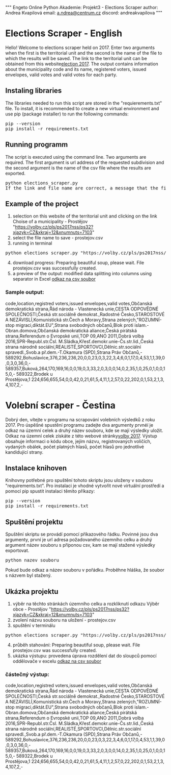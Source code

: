 """ 
Engeto Online Python Akademie: Projekt3 - Elections Scraper 
author: Andrea Kvapilová 
email: a.ndrea@centrum.cz 
discord: andreakvapilova 
"""

# Elections Scraper - English
Hello! Welcome to elections scraper held on 2017.
Enter two arguments when the first is the territorial unit and the second
is the name of the file to which the results will be saved.
The link to the territorial unit can be obtained from this website[election 2017](https://www.volby.cz/pls/ps2017nss/ps3?xjazyk=EN).
The output contains information about the municipality code and its name, registered voters, issued envelopes, valid votes and valid votes for each party.

## Instaling libraries
The libraries needed to run this script are stored in the "requierements.txt" file.
To install, it is recommended to create a new virtual environment and use pip (package installer) to run the following commands:
<pre>
pip --version
pip install -r requirements.txt
</pre>

## Running programm
The script is executed using the command line. Two arguments are required. The first argument is url address of the requested subdivision and the second argument is the name of the csv file where the results are exported. 
<pre>
python elections_scraper.py <territorial unit url> <file name with result>
If the link and file name are correct, a message that the file has been downloaded will be displayed.
</pre>

## Example of the project
1. selection on this website of the territorial unit and clicking on the link Choise of a municipality - Prostějov "https://volby.cz/pls/ps2017nss/ps32?xjazyk=CZ&xkraj=12&xnumnuts=7103"
2. select the file name to save - prostejov.csv
3. running in terminal
<pre>
python elections_scraper.py "https://volby.cz/pls/ps2017nss/ps32?xjazyk=CZ&xkraj=12&xnumnuts=7103" "prostejov.csv"
</pre>
4. download progress: Preparing beautiful soup, please wait. File prostejov.csv was successfully created.
5. a preview of the output: modified data splitting into columns using separator in Excel [odkaz na csv soubor](/prostejov.csv)

### Sample output:
code,location,registred voters,issued envelopes,valid votes,Občanská demokratická strana,Řád národa - Vlastenecká unie,CESTA ODPOVĚDNÉ SPOLEČNOSTI,Česká str.sociálně demokrat.,Radostné Česko,STAROSTOVÉ A NEZÁVISLÍ,Komunistická str.Čech a Moravy,Strana zelených,"ROZUMNÍ-stop migraci,diktát.EU",Strana svobodných občanů,Blok proti islam.-Obran.domova,Občanská demokratická aliance,Česká pirátská strana,Referendum o Evropské unii,TOP 09,ANO 2011,Dobrá volba 2016,SPR-Republ.str.Čsl. M.Sládka,Křesť.demokr.unie-Čs.str.lid.,Česká strana národně sociální,REALISTÉ,SPORTOVCI,Dělnic.str.sociální spravedl.,Svob.a př.dem.-T.Okamura (SPD),Strana Práv Občanů,-
589292,Bohuslavice,376,236,236,20,0,0,23,0,3,22,3,4,6,0,1,17,0,4,53,1,1,39,0,0,3,0,36,0,-
589357,Buková,264,170,169,16,0,0,19,0,3,33,2,0,3,0,0,14,0,2,35,1,0,25,0,1,0,0,15,0,-
589322,Brodek u Prostějova,1 224,656,655,54,0,0,42,0,21,61,5,4,11,1,2,57,0,22,202,0,1,53,2,1,3,4,107,2,-

# Volební scraper - Čestina
Dobrý den, vítejte v programu na scrapování volebních výsledků z roku 2017. 
Pro úspěšné spustění programu zadejte dva argumenty prvnéí je odkaz na územní celek a druhý název souboru, kde se mají výsledky uložit.
Odkaz na územní celek získáte z této webové stránky[volby 2017](https://www.volby.cz/pls/ps2017nss/ps3?xjazyk=CZ).
Výstup obsahuje informaci o kódu obce, jejím názvu, registrovaných voličích, vydaných obálek, počet platných hlasů, počet hlasů pro jednotlivé kandidující strany. 

## Instalace knihoven
Knihovny potřebné pro spuštění tohoto skriptu jsou uloženy v souboru "requirements.txt".
Pro instalaci je vhodné vytvořit nové virtuální prostředí a pomocí pip spustit instalaci těmito příkazy:
<pre>
pip --version
pip install -r requirements.txt
</pre>

## Spuštění projektu
Spuštění skriptu se provádí pomocí příkazového řádku. Povinné jsou dva argumenty, první je url adresa požadovaného územního celku a druhý argument název souboru s příponou csv, kam se mají stažené výsledky exportovat.
<pre>
python nazev_souboru <url odkaz uzemniho celku> <nazev_souboru_s_vysledky>
</pre>
Pokud bude odkaz a název souboru v pořádku. Proběhne hláška, že soubor s názvem byl stažený.

## Ukázka projektu
1. výběr na těchto stránkách územního celku a rozkliknutí odkazu Výběr obce - Prostějov "https://volby.cz/pls/ps2017nss/ps32?xjazyk=CZ&xkraj=12&xnumnuts=7103" 
2. zvolení názvu souboru na uložení - prostejov.csv
3. spuštění v terminálu 
<pre>
python elections_scraper.py "https://volby.cz/pls/ps2017nss/ps32?xjazyk=CZ&xkraj=12&xnumnuts=7103" "prostejov.csv"
</pre>
4. průběh stahování: Preparing beautiful soup, please wait. File prostejov.csv was successfully created.
5. ukázka výstupu: provedena úprava rozdělení dat do sloupců pomocí oddělovače v excelu [odkaz na csv soubor](/prostejov.csv)

### částečný výstup:
code,location,registred voters,issued envelopes,valid votes,Občanská demokratická strana,Řád národa - Vlastenecká unie,CESTA ODPOVĚDNÉ SPOLEČNOSTI,Česká str.sociálně demokrat.,Radostné Česko,STAROSTOVÉ A NEZÁVISLÍ,Komunistická str.Čech a Moravy,Strana zelených,"ROZUMNÍ-stop migraci,diktát.EU",Strana svobodných občanů,Blok proti islam.-Obran.domova,Občanská demokratická aliance,Česká pirátská strana,Referendum o Evropské unii,TOP 09,ANO 2011,Dobrá volba 2016,SPR-Republ.str.Čsl. M.Sládka,Křesť.demokr.unie-Čs.str.lid.,Česká strana národně sociální,REALISTÉ,SPORTOVCI,Dělnic.str.sociální spravedl.,Svob.a př.dem.-T.Okamura (SPD),Strana Práv Občanů,-
589292,Bohuslavice,376,236,236,20,0,0,23,0,3,22,3,4,6,0,1,17,0,4,53,1,1,39,0,0,3,0,36,0,-
589357,Buková,264,170,169,16,0,0,19,0,3,33,2,0,3,0,0,14,0,2,35,1,0,25,0,1,0,0,15,0,-
589322,Brodek u Prostějova,1 224,656,655,54,0,0,42,0,21,61,5,4,11,1,2,57,0,22,202,0,1,53,2,1,3,4,107,2,-
